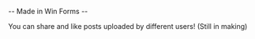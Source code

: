 -- Made in Win Forms --

You can share and like posts uploaded by different users!
(Still in making)
